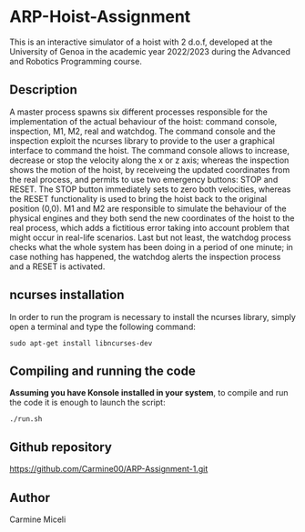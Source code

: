 # ARP-Hoist-Assignment
This is an interactive simulator of a hoist with 2 d.o.f, developed at the University of Genoa in the academic year 2022/2023 during the Advanced and Robotics Programming course.

## Description
A master process spawns six different processes responsible for the implementation of the actual behaviour of the hoist: command console, inspection, M1, M2, real and watchdog.
The command console and the inspection exploit the ncurses library to provide to the user a graphical interface to command the hoist. 
The command console allows to increase, decrease or stop the velocity along the x or z axis; whereas the inspection shows the motion of the hoist, by receiveing the updated coordinates from the real process, and permits to use two emergency buttons: STOP and RESET.
The STOP button immediately sets to zero both velocities, whereas the RESET functionality is used to bring the hoist back to the original position (0,0).
M1 and M2 are responsible to simulate the behaviour of the physical engines and they both send the new coordinates of the hoist to the real process, which adds a fictitious error taking into account problem that might occur in real-life scenarios.
Last but not least, the watchdog process checks what the whole system has been doing in a period of one minute; in case nothing has happened, the watchdog alerts the inspection process and a RESET is activated.


## ncurses installation
In order to run the program is necessary to install the ncurses library, simply open a terminal and type the following command:
```console
sudo apt-get install libncurses-dev
```

## Compiling and running the code
**Assuming you have Konsole installed in your system**, to compile and run the code it is enough to launch the script:
```console
./run.sh
```
## Github repository
https://github.com/Carmine00/ARP-Assignment-1.git

## Author
Carmine Miceli
